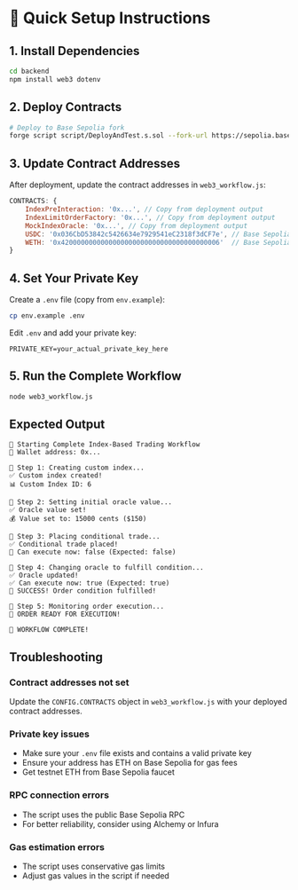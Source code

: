 # 🚀 Quick Setup Instructions

## 1. Install Dependencies

```bash
cd backend
npm install web3 dotenv
```

## 2. Deploy Contracts

```bash
# Deploy to Base Sepolia fork
forge script script/DeployAndTest.s.sol --fork-url https://sepolia.base.org --broadcast
```

## 3. Update Contract Addresses

After deployment, update the contract addresses in `web3_workflow.js`:

```javascript
CONTRACTS: {
    IndexPreInteraction: '0x...', // Copy from deployment output
    IndexLimitOrderFactory: '0x...', // Copy from deployment output
    MockIndexOracle: '0x...', // Copy from deployment output
    USDC: '0x036CbD53842c5426634e7929541eC2318f3dCF7e', // Base Sepolia USDC
    WETH: '0x4200000000000000000000000000000000000006'  // Base Sepolia WETH
}
```

## 4. Set Your Private Key

Create a `.env` file (copy from `env.example`):

```bash
cp env.example .env
```

Edit `.env` and add your private key:

```
PRIVATE_KEY=your_actual_private_key_here
```

## 5. Run the Complete Workflow

```bash
node web3_workflow.js
```

## Expected Output

```
🚀 Starting Complete Index-Based Trading Workflow
👛 Wallet address: 0x...

🚀 Step 1: Creating custom index...
✅ Custom index created!
📊 Custom Index ID: 6

📡 Step 2: Setting initial oracle value...
✅ Oracle value set!
💰 Value set to: 15000 cents ($150)

💼 Step 3: Placing conditional trade...
✅ Conditional trade placed!
🚫 Can execute now: false (Expected: false)

🎯 Step 4: Changing oracle to fulfill condition...
✅ Oracle updated!
✅ Can execute now: true (Expected: true)
🎉 SUCCESS! Order condition fulfilled!

👀 Step 5: Monitoring order execution...
🚀 ORDER READY FOR EXECUTION!

🎉 WORKFLOW COMPLETE!
```

## Troubleshooting

### Contract addresses not set
Update the `CONFIG.CONTRACTS` object in `web3_workflow.js` with your deployed contract addresses.

### Private key issues
- Make sure your `.env` file exists and contains a valid private key
- Ensure your address has ETH on Base Sepolia for gas fees
- Get testnet ETH from Base Sepolia faucet

### RPC connection errors
- The script uses the public Base Sepolia RPC
- For better reliability, consider using Alchemy or Infura

### Gas estimation errors
- The script uses conservative gas limits
- Adjust gas values in the script if needed